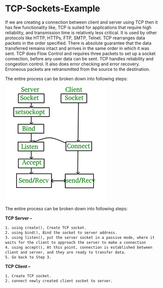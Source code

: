 # TCP-Sockets-Example

If we are creating a connection between client and server using TCP then it has few functionality like, TCP is suited for applications that require high reliability, and transmission time is relatively less critical. It is used by other protocols like HTTP, HTTPs, FTP, SMTP, Telnet. TCP rearranges data packets in the order specified. There is absolute guarantee that the data transferred remains intact and arrives in the same order in which it was sent. TCP does Flow Control and requires three packets to set up a socket connection, before any user data can be sent. TCP handles reliability and congestion control. It also does error checking and error recovery. Erroneous packets are retransmitted from the source to the destination.

The entire process can be broken down into following steps:

![](socket.png)

The entire process can be broken down into following steps:

**TCP Server –**

    1. using create(), Create TCP socket.
    2. using bind(), Bind the socket to server address.
    3. using listen(), put the server socket in a passive mode, where it waits for the client to approach the server to make a connection
    4. using accept(), At this point, connection is established between client and server, and they are ready to transfer data.
    5. Go back to Step 3.


**TCP Client –**

    1. Create TCP socket.
    2. connect newly created client socket to server.